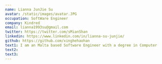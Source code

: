 ```yaml
---
name: Lianna JunJie Su
avatar: /static/images/avatar.JPG
occupation: SoftWare Engineer
company: Kindred
email: lianna1993su@gmail.com
twitter: https://twitter.com/sMianShan
linkedin: https://www.linkedin.com/in/lianna-su-junjie/
github: https://github.com/xinghehaohan
text1: I am an Malta based Software Engineer with a degree in Computer Science. I am passionate about coding and Automation. I am also fascinated with Mathematics and wish to make a career out of it someday.
text2:
text3:
---
```

